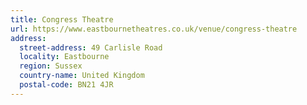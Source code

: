 ```yaml
---
title: Congress Theatre
url: https://www.eastbournetheatres.co.uk/venue/congress-theatre
address:
  street-address: 49 Carlisle Road
  locality: Eastbourne
  region: Sussex
  country-name: United Kingdom
  postal-code: BN21 4JR
---
```

